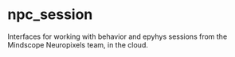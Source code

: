 # npc_session
Interfaces for working with behavior and epyhys sessions from the Mindscope Neuropixels team, in the cloud.

